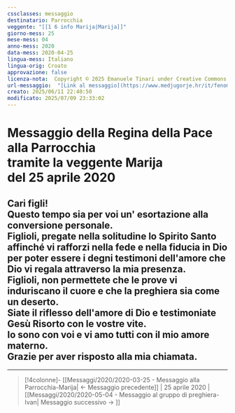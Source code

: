 ```yaml
---
cssclasses: messaggio
destinatario: Parrocchia
veggente: "[[1 6 info Marija|Marija]]"
giorno-mess: 25
mese-mess: 04
anno-mess: 2020
data-mess: 2020-04-25
lingua-mess: Italiano
lingua-orig: Croato
approvazione: false
licenza-nota:  Copyright © 2025 Emanuele Tinari under Creative Commons BY-NC-SA 4.0 https://creativecommons.org/licenses/by-nc-sa/4.0/
url-messaggio:  "[Link al messaggio](https://www.medjugorje.hr/it/fenomeno-di-medjugorje/messaggi-della-madonna/?datum=2020-4-25)"
creato: 2025/06/11 22:40:50
modificato: 2025/07/09 23:33:02
---
```


# Messaggio della Regina della Pace<br>alla Parrocchia<br>tramite la veggente Marija<br>del 25 aprile 2020

## Cari figli!<br>Questo tempo sia per voi un' esortazione alla conversione personale.<br>Figlioli, pregate nella solitudine lo Spirito Santo affinché vi rafforzi nella fede e nella fiducia in Dio per poter essere i degni testimoni dell'amore che Dio vi regala attraverso la mia presenza.<br>Figlioli, non permettete che le prove vi induriscano il cuore e che la preghiera sia come un deserto.<br>Siate il riflesso dell'amore di Dio e testimoniate Gesù Risorto con le vostre vite.<br>Io sono con voi e vi amo tutti con il mio amore materno.<br>Grazie per aver risposto alla mia chiamata.

***

> [!4colonne]- [[Messaggi/2020/2020-03-25 - Messaggio alla Parrocchia-Marija| ← Messaggio precedente]] | 25 aprile 2020 | [[Messaggi/2020/2020-05-04 - Messaggio al gruppo di preghiera-Ivan| Messaggio successivo → ]]
